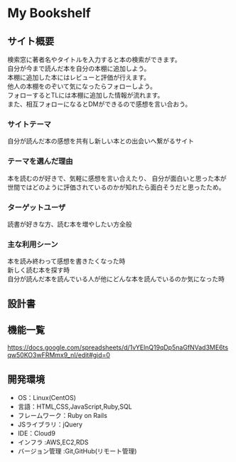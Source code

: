 # My Bookshelf

## サイト概要
検索窓に著者名やタイトルを入力すると本の検索ができます。<br>
自分が今まで読んだ本を自分の本棚に追加しよう。<br>
本棚に追加した本にはレビューと評価が行えます。<br>
他人の本棚をのぞいて気になったらフォローしよう。<br>
フォローするとTLには本棚に追加した情報が流れます。<br>
また、相互フォローになるとDMができるので感想を言い合おう。

### サイトテーマ
自分が読んだ本の感想を共有し新しい本との出会いへ繋がるサイト

### テーマを選んだ理由
本を読むのが好きで、気軽に感想を言い合えたり、
自分が面白いと思った本が世間ではどのように評価されているのかが知れたら面白そうだと思ったため。

### ターゲットユーザ
読書が好きな方、読む本を増やしたい方全般

### 主な利用シーン
本を読み終わって感想を書きたくなった時<br>
新しく読む本を探す時<br>
自分が読んだ本を読んでいる人が他にどんな本を読んでいるのか気になった時
## 設計書

## 機能一覧
https://docs.google.com/spreadsheets/d/1vYElnQ19qDp5naGfNVad3ME6tsqw50KO3wFRMmx9_nI/edit#gid=0

## 開発環境
- OS：Linux(CentOS)
- 言語：HTML,CSS,JavaScript,Ruby,SQL
- フレームワーク：Ruby on Rails
- JSライブラリ：jQuery
- IDE：Cloud9
- インフラ :AWS,EC2,RDS
- バージョン管理 :Git,GitHub(リモート管理)
